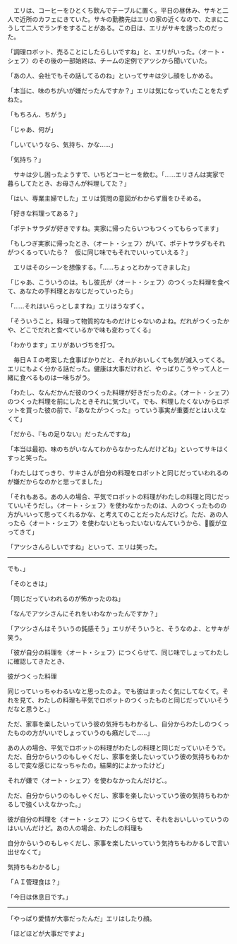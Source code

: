 　エリは、コーヒーをひとくち飲んでテーブルに置く。平日の昼休み、サキと二人で近所のカフェにきていた。サキの勤務先はエリの家の近くなので、たまにこうして二人でランチをすることがある。この日は、エリがサキを誘ったのだった。

「調理ロボット、売ることにしたらしいですね」と、エリがいった。〈オート・シェフ〉のその後の一部始終は、チームの定例でアツシから聞いていた。

「あの人、会社でもその話してるのね」といってサキは少し顔をしかめる。

「本当に、味のちがいが嫌だったんですか？」エリは気になっていたことをたずねた。

「もちろん、ちがう」

「じゃあ、何が」

「しいていうなら、気持ち、かな……」

「気持ち？」

　サキは少し困ったようすで、いちどコーヒーを飲む。「……エリさんは実家で暮らしてたとき、お母さんが料理してた？」

「はい、専業主婦でした」エリは質問の意図がわからず眉をひそめる。

「好きな料理ってある？」

「ポテトサラダが好きですね。実家に帰ったらいつもつくってもらってます」

「もしつぎ実家に帰ったとき、〈オート・シェフ〉がいて、ポテトサラダもそれがつくるっていたら？　仮に同じ味でもそれでいいっていえる？」

　エリはそのシーンを想像する。「……ちょっとわかってきました」

「じゃあ、こういうのは。もし彼氏が〈オート・シェフ〉のつくった料理を食べて、あなたの手料理とおなじだっていったら」

「……それはいらっとしますね」エリはうなずく。

「そういうこと。料理って物質的なものだけじゃないのよね。だれがつくったかや、どこでだれと食べているかで味も変わってくる」

「わかります」エリがあいづちを打つ。

　毎日ＡＩの考案した食事ばかりだと、それがおいしくても気が滅入ってくる。エリにもよく分かる話だった。健康は大事だけれど、やっぱりこうやって人と一緒に食べるものは一味ちがう。

「わたし、なんだかんだ彼のつくった料理が好きだったのよ。〈オート・シェフ〉のつくった料理を前にしたときそれに気づいて。でも、料理したくないからロボットを買った彼の前で、『あなたがつくった』っていう事実が重要だとはいえなくて」

「だから、『もの足りない』だったんですね」

「本当は最初、味のちがいなんてわからなかったんだけどね」といってサキはくすっと笑った。

「わたしはてっきり、サキさんが自分の料理をロボットと同じだっていわれるのが嫌だからなのかと思ってました」

「それもある。あの人の場合、平気でロボットの料理がわたしの料理と同じだっていいそうだし。〈オート・シェフ〉を使わなかったのは、人のつくったものの方がいいって思ってくれるかな、と考えてのことだったんだけど。ただ、あの人ったら〈オート・シェフ〉を使わないともったいないなんていうから、腹が立ってきて」

「アツシさんらしいですね」といって、エリは笑った。

---

でも、」

「そのときは」

「同じだっていわれるのが怖かったのね」



「なんでアツシさんにそれをいわなかったんですか？」


「アツシさんはそういうの鈍感そう」エリがそういうと、そうなのよ、とサキが笑う。

「彼が自分の料理を〈オート・シェフ〉につくらせて、同じ味でしょってわたしに確認してきたとき、

彼がつくった料理

同じっていっちゃわるいなと思ったのよ。でも彼はまったく気にしてなくて。それを見て、わたしの料理も平気でロボットのつくったものと同じだっていいそうだなと思うと、」

ただ、家事を楽したいっていう彼の気持ちもわかるし、自分からわたしのつくったものの方がいいでしょっていうのも癪だしで……」


あの人の場合、平気でロボットの料理がわたしの料理と同じだっていいそうで。ただ、自分からいうのもしゃくだし、家事を楽したいっていう彼の気持ちもわかるしで変な感じになっちゃたの。結果的によかったけど」

それが嫌で〈オート・シェフ〉を使わなかったんだけど、。

ただ、自分からいうのもしゃくだし、家事を楽したいっていう彼の気持ちもわかるしで強くいえなかった。」

彼が自分の料理を〈オート・シェフ〉につくらせて、それをおいしいっていうのはいいんだけど。あの人の場合、わたしの料理も

自分からいうのもしゃくだし、家事を楽したいっていう気持ちもわかるしで言い出せなくて」

気持ちもわかるし」

「ＡＩ管理食は？」

「今日は休息日です。」

---



「やっぱり愛情が大事だったんだ」エリはしたり顔。

「ほどほどが大事だですよ」
